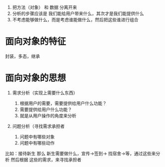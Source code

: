 1. 把方法（对象） 和 数据 分离开来
2. 分析的步骤应该是 我们能给用户带来什么，其次才是我们能提供什么
3. 不考虑能够做什么，而是考虑谁能做什么，然后把这些谁进行组合

# 面向对象的特征
封装，多态，继承

# 面向对象的思想
1. 需求分析（实现上需要什么东西）
	1. 根据用户的需要，需要提供给用户什么功能？
	2. 需要提供给用户什么功能？
	3. 就是从用户操作的角度来分析

2. 问题分析（寻找需求承担者
	1. 问题中有哪些对象
	2. 问题中有哪些动作

比如：接待新生
那么 新生需要做什么，宣传->签到-> 找宿舍->等，通过这些来分析
然后根据 这些的需求，来寻找承担者
